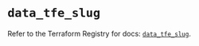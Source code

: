 # `data_tfe_slug`

Refer to the Terraform Registry for docs: [`data_tfe_slug`](https://registry.terraform.io/providers/hashicorp/tfe/0.63.0/docs/data-sources/slug).
